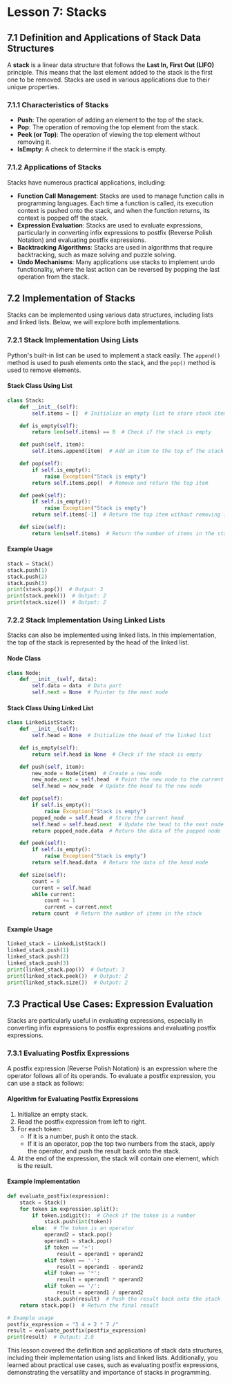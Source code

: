 # Lesson 7: Stacks

## 7.1 Definition and Applications of Stack Data Structures

A **stack** is a linear data structure that follows the **Last In, First Out (LIFO)** principle. This means that the last element added to the stack is the first one to be removed. Stacks are used in various applications due to their unique properties.

### 7.1.1 Characteristics of Stacks
- **Push**: The operation of adding an element to the top of the stack.
- **Pop**: The operation of removing the top element from the stack.
- **Peek (or Top)**: The operation of viewing the top element without removing it.
- **IsEmpty**: A check to determine if the stack is empty.

### 7.1.2 Applications of Stacks
Stacks have numerous practical applications, including:

- **Function Call Management**: Stacks are used to manage function calls in programming languages. Each time a function is called, its execution context is pushed onto the stack, and when the function returns, its context is popped off the stack.
- **Expression Evaluation**: Stacks are used to evaluate expressions, particularly in converting infix expressions to postfix (Reverse Polish Notation) and evaluating postfix expressions.
- **Backtracking Algorithms**: Stacks are used in algorithms that require backtracking, such as maze solving and puzzle solving.
- **Undo Mechanisms**: Many applications use stacks to implement undo functionality, where the last action can be reversed by popping the last operation from the stack.

## 7.2 Implementation of Stacks

Stacks can be implemented using various data structures, including lists and linked lists. Below, we will explore both implementations.

### 7.2.1 Stack Implementation Using Lists
Python's built-in list can be used to implement a stack easily. The `append()` method is used to push elements onto the stack, and the `pop()` method is used to remove elements.

#### Stack Class Using List
```python
class Stack:
    def __init__(self):
        self.items = []  # Initialize an empty list to store stack items

    def is_empty(self):
        return len(self.items) == 0  # Check if the stack is empty

    def push(self, item):
        self.items.append(item)  # Add an item to the top of the stack

    def pop(self):
        if self.is_empty():
            raise Exception("Stack is empty")
        return self.items.pop()  # Remove and return the top item

    def peek(self):
        if self.is_empty():
            raise Exception("Stack is empty")
        return self.items[-1]  # Return the top item without removing it

    def size(self):
        return len(self.items)  # Return the number of items in the stack
```

#### Example Usage
```python
stack = Stack()
stack.push(1)
stack.push(2)
stack.push(3)
print(stack.pop())  # Output: 3
print(stack.peek())  # Output: 2
print(stack.size())  # Output: 2
```

### 7.2.2 Stack Implementation Using Linked Lists
Stacks can also be implemented using linked lists. In this implementation, the top of the stack is represented by the head of the linked list.

#### Node Class
```python
class Node:
    def __init__(self, data):
        self.data = data  # Data part
        self.next = None  # Pointer to the next node
```

#### Stack Class Using Linked List
```python
class LinkedListStack:
    def __init__(self):
        self.head = None  # Initialize the head of the linked list

    def is_empty(self):
        return self.head is None  # Check if the stack is empty

    def push(self, item):
        new_node = Node(item)  # Create a new node
        new_node.next = self.head  # Point the new node to the current head
        self.head = new_node  # Update the head to the new node

    def pop(self):
        if self.is_empty():
            raise Exception("Stack is empty")
        popped_node = self.head  # Store the current head
        self.head = self.head.next  # Update the head to the next node
        return popped_node.data  # Return the data of the popped node

    def peek(self):
        if self.is_empty():
            raise Exception("Stack is empty")
        return self.head.data  # Return the data of the head node

    def size(self):
        count = 0
        current = self.head
        while current:
            count += 1
            current = current.next
        return count  # Return the number of items in the stack
```

#### Example Usage
```python
linked_stack = LinkedListStack()
linked_stack.push(1)
linked_stack.push(2)
linked_stack.push(3)
print(linked_stack.pop())  # Output: 3
print(linked_stack.peek())  # Output: 2
print(linked_stack.size())  # Output: 2
```

## 7.3 Practical Use Cases: Expression Evaluation

Stacks are particularly useful in evaluating expressions, especially in converting infix expressions to postfix expressions and evaluating postfix expressions.

### 7.3.1 Evaluating Postfix Expressions
A postfix expression (Reverse Polish Notation) is an expression where the operator follows all of its operands. To evaluate a postfix expression, you can use a stack as follows:

#### Algorithm for Evaluating Postfix Expressions
1. Initialize an empty stack.
2. Read the postfix expression from left to right.
3. For each token:
   - If it is a number, push it onto the stack.
   - If it is an operator, pop the top two numbers from the stack, apply the operator, and push the result back onto the stack.
4. At the end of the expression, the stack will contain one element, which is the result.

#### Example Implementation
```python
def evaluate_postfix(expression):
    stack = Stack()
    for token in expression.split():
        if token.isdigit():  # Check if the token is a number
            stack.push(int(token))
        else:  # The token is an operator
            operand2 = stack.pop()
            operand1 = stack.pop()
            if token == '+':
                result = operand1 + operand2
            elif token == '-':
                result = operand1 - operand2
            elif token == '*':
                result = operand1 * operand2
            elif token == '/':
                result = operand1 / operand2
            stack.push(result)  # Push the result back onto the stack
    return stack.pop()  # Return the final result

# Example usage
postfix_expression = "3 4 + 2 * 7 /"
result = evaluate_postfix(postfix_expression)
print(result)  # Output: 2.0
```

This lesson covered the definition and applications of stack data structures, including their implementation using lists and linked lists. Additionally, you learned about practical use cases, such as evaluating postfix expressions, demonstrating the versatility and importance of stacks in programming.